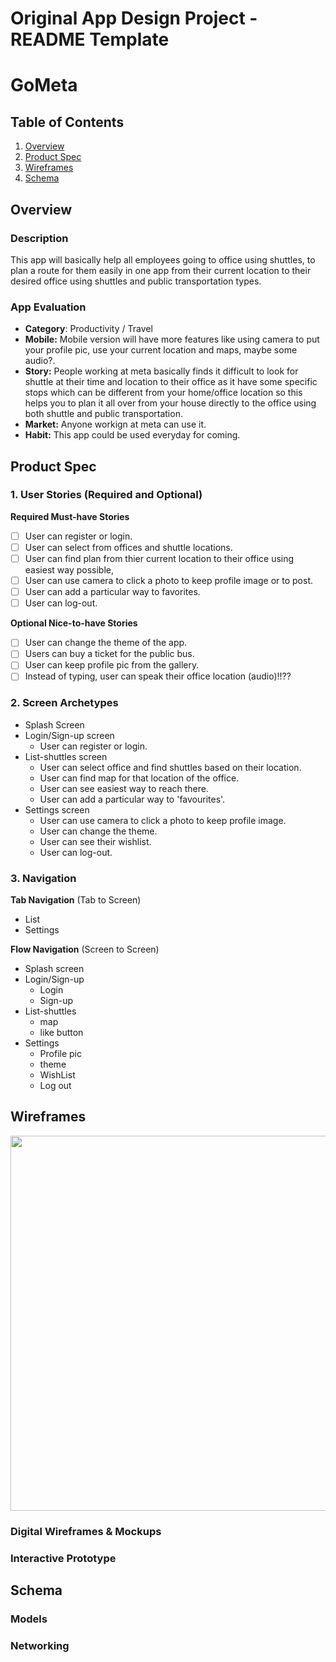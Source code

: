 Original App Design Project - README Template
===

# GoMeta

## Table of Contents
1. [Overview](#Overview)
1. [Product Spec](#Product-Spec)
1. [Wireframes](#Wireframes)
2. [Schema](#Schema)

## Overview
### Description
This app will basically help all employees going to office using shuttles, to plan a route for them easily in one app from their current location to their desired office using shuttles and public transportation types. 

### App Evaluation
- **Category**: Productivity / Travel
- **Mobile:** Mobile version will have more features like using camera to put your profile pic, use your current location and maps, maybe some audio?.
- **Story:** People working at meta basically finds it difficult to look for shuttle at their time and location to their office as it have some specific stops which can be different from your home/office location so this helps you to plan it all over from your house directly to the office using both shuttle and public transportation. 
- **Market:** Anyone workign at meta can use it. 
- **Habit:** This app could be used everyday for coming.

## Product Spec

### 1. User Stories (Required and Optional)

**Required Must-have Stories**

* [ ] User can register or login.
* [ ] User can select from offices and shuttle locations.
* [ ] User can find plan from thier current location to their office using easiest way possible,
* [ ] User can use camera to click a photo to keep profile image or to post.
* [ ] User can add a particular way to favorites.
* [ ] User can log-out.

**Optional Nice-to-have Stories**

* [ ] User can change the theme of the app.
* [ ] Users can buy a ticket for the public bus.
* [ ] User can keep profile pic from the gallery.
* [ ] Instead of typing, user can speak their office location (audio)!!??

### 2. Screen Archetypes

* Splash Screen
* Login/Sign-up screen
   * User can register or login.
* List-shuttles screen
    * User can select office and find shuttles based on their location.
    * User can find map for that location of the office.
    * User can see easiest way to reach there.
    * User can add a particular way to 'favourites'.
 * Settings screen
   * User can use camera to click a photo to keep profile image.
   * User can change the theme.
   * User can see their wishlist.
   * User can log-out.

### 3. Navigation

**Tab Navigation** (Tab to Screen)

* List
* Settings

**Flow Navigation** (Screen to Screen)

* Splash screen
* Login/Sign-up
   * Login
   * Sign-up
*  List-shuttles
     * map
     * like button
 * Settings
   * Profile pic
   * theme
   * WishList
   * Log out

## Wireframes
<img src="" width=600>

### Digital Wireframes & Mockups

### Interactive Prototype

## Schema 
### Models

### Networking
